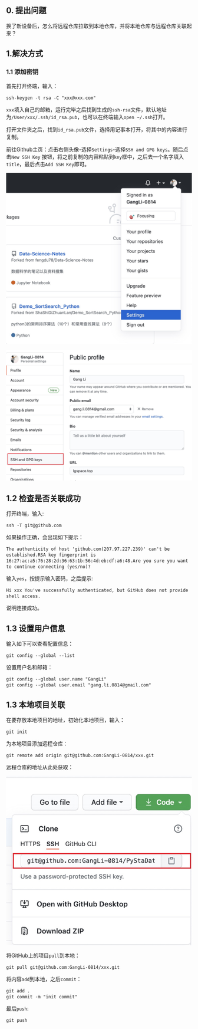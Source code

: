 ## 0. 提出问题

换了新设备后，怎么将远程仓库拉取到本地仓库，并将本地仓库与远程仓库关联起来？


## 1.解决方式

### 1.1 添加密钥


首先打开终端，输入：
```git
ssh-keygen -t rsa -C "xxx@xxx.com"
```

`xxx`填入自己的邮箱，运行完毕之后找到生成的`ssh-rsa`文件，默认地址为`/User/xxx/.ssh/id_rsa.pub`，也可以在终端输入`open ~/.ssh`打开。

打开文件夹之后，找到`id_rsa.pub`文件，选择用记事本打开，将其中的内容进行复制。



前往Github主页：点击右侧头像-选择`Settings`-选择`SSH and GPG keys`。随后点击`New SSH Key` 按钮，将之前复制的内容粘贴到`key`框中，之后去一个名字填入`title`，最后点击`Add SSH Key`即可。

![](./images/01.jpg)

![](./images/02.jpg)


## 1.2 检查是否关联成功

打开终端，输入:
```git
ssh -T git@github.com
```
如果操作正确，会出现如下提示：
```
The authenticity of host 'github.com(207.97.227.239)' can't be established.RSA key fingerprint is 16:27:ac:a5:76:28:2d:36:63:1b:56:4d:eb:df:a6:48.Are you sure you want to continue connecting (yes/no)?
```
输入`yes`，按提示输入密码，之后提示:

```
Hi xxx You've successfully authenticated, but GitHub does not provide shell access.
```
说明连接成功。

## 1.3 设置用户信息

输入如下可以查看配置信息：
```
git config --global --list
```
设置用户名和邮箱：
```
git config --global user.name "GangLi"
git config --global user.email "gang.li.0814@gmail.com"
```

## 1.3 本地项目关联

在要存放本地项目的地址，初始化本地项目，输入：

```
git init
```

为本地项目添加远程仓库：
```
git remote add origin git@github.com:GangLi-0814/xxx.git
```

远程仓库的地址从此处获取：

![](./images/03.jpg)

将GitHub上的项目`pull`到本地：
```
git pull git@github.com:GangLi-0814/xxx.git
```

将内容`add`到本地，之后`commit`：
```
git add .
git commit -m "init commit"
```

最后`push`:
```
git push
```

